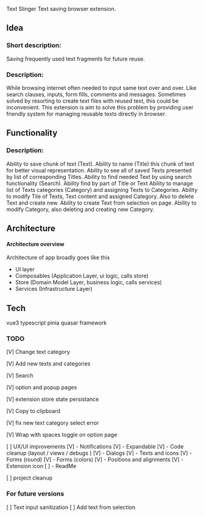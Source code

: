 Text Slinger
Text saving browser extension.

## Idea

### Short description:

Saving frequently used text fragments for future reuse.

### Description:

While browsing internet often needed to input same text over and over. Like search clauses, inputs, form fills, comments and messages. Sometimes solved by resorting to create text files with reused text, this could be inconvenient.
This extension is aim to solve this problem by providing user friendly system for managing reusable texts directly in browser.

## Functionality

### Description:

Ability to save chunk of text (Text).
Ability to name (Title) this chunk of text for better visual representation.
Ability to see all of saved Texts presented by list of corresponding Titles.
Ability to find needed Text by using search functionality (Search).
Ability find by part of Title or Text
Ability to manage list of Texts categories (Category) and assigning Texts to Categories.
Ability to modify Tile of Texts, Text content and assigned Category. Also to delete Text and create new.
Ability to create Text from selection on page.
Ability to modify Category, also deleting and creating new Category.


## Architecture

#### Architecture overview

Architecture of app broadly goes like this

- UI layer
- Composables (Application Layer, ui logic, calls store)
- Store (Domain Model Layer, business logic, calls services)
- Services (Infrastructure Layer)

## Tech

vue3
typescript
pinia
quasar framework

### TODO

[V] Change text category

[V] Add new texts and categories

[V] Search

[V] option and popup pages

[V] extension store state persistance

[V] Copy to clipboard

[V] fix new text category select error

[V] Wrap with spaces toggle on option page

[ ] UX/UI improvements
[V] - Notifications
[V] - Expandable
[V] - Code cleanup (layout / views / debugs )
[V] - Dialogs
[V] - Texts and icons
[V] - Forms (round)
[V] - Forms (colors)
[V] - Positions and alignments
[V] - Extension icon
[ ] - ReadMe

[ ] project cleanup

### For future versions

[ ] Text input sanitization
[ ] Add text from selection
